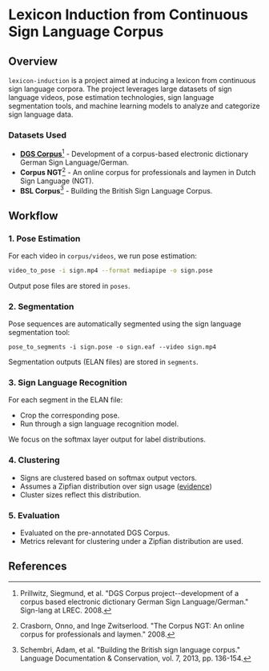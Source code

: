 # Lexicon Induction from Continuous Sign Language Corpus

## Overview
`lexicon-induction` is a project aimed at inducing a lexicon from continuous sign language corpora. The project leverages large datasets of sign language videos, pose estimation technologies, sign language segmentation tools, and machine learning models to analyze and categorize sign language data.

### Datasets Used
- [**DGS Corpus**](https://www.idgs.uni-hamburg.de/en/forschung/forschungsprojekte/dgs-korpus.html)[^1] - Development of a corpus-based electronic dictionary German Sign Language/German.
- **Corpus NGT**[^2] - An online corpus for professionals and laymen in Dutch Sign Language (NGT).
- **BSL Corpus**[^3] - Building the British Sign Language Corpus. 

## Workflow

### 1. Pose Estimation
For each video in `corpus/videos`, we run pose estimation:
```bash
video_to_pose -i sign.mp4 --format mediapipe -o sign.pose
```
Output pose files are stored in `poses`.

### 2. Segmentation
Pose sequences are automatically segmented using the sign language segmentation tool:
```
pose_to_segments -i sign.pose -o sign.eaf --video sign.mp4
```
Segmentation outputs (ELAN files) are stored in `segments`.

### 3. Sign Language Recognition
For each segment in the ELAN file:
- Crop the corresponding pose.
- Run through a sign language recognition model.

We focus on the softmax layer output for label distributions.

### 4. Clustering
- Signs are clustered based on softmax output vectors.
- Assumes a Zipfian distribution over sign usage ([evidence](https://www.jbe-platform.com/content/journals/10.1075/gest.23014.kim))
- Cluster sizes reflect this distribution.

### 5. Evaluation
- Evaluated on the pre-annotated DGS Corpus.
- Metrics relevant for clustering under a Zipfian distribution are used.

## References
[^1]: Prillwitz, Siegmund, et al. "DGS Corpus project--development of a corpus based electronic dictionary German Sign Language/German." Sign-lang at LREC. 2008.
[^2]: Crasborn, Onno, and Inge Zwitserlood. "The Corpus NGT: An online corpus for professionals and laymen." 2008.
[^3]: Schembri, Adam, et al. "Building the British sign language corpus." Language Documentation & Conservation, vol. 7, 2013, pp. 136-154.

